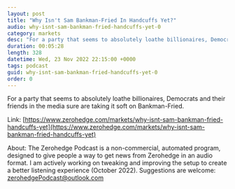 ```yaml
---
layout: post
title: "Why Isn't Sam Bankman-Fried In Handcuffs Yet?"
audio: why-isnt-sam-bankman-fried-handcuffs-yet-0
category: markets
desc: "For a party that seems to absolutely loathe billionaires, Democrats and their friends in the media sure are taking it soft on Bankman-Fried. "
duration: 00:05:28
length: 328
datetime: Wed, 23 Nov 2022 22:15:00 +0000
tags: podcast
guid: why-isnt-sam-bankman-fried-handcuffs-yet-0
order: 0
---
```

For a party that seems to absolutely loathe billionaires, Democrats and their friends in the media sure are taking it soft on Bankman-Fried. 

Link: [https://www.zerohedge.com/markets/why-isnt-sam-bankman-fried-handcuffs-yet](https://www.zerohedge.com/markets/why-isnt-sam-bankman-fried-handcuffs-yet)

About: The Zerohedge Podcast is a non-commercial, automated program, designed to give people a way to get news from Zerohedge in an audio format.  I am actively working on tweaking and improving the setup to create a better listening experience (October 2022).  Suggestions are welcome: [zerohedgePodcast@outlook.com](mailto:zerohedgePodcast@outlook.com)